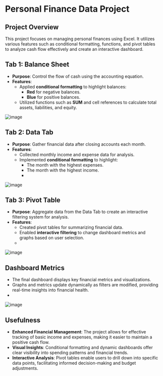 # Personal Finance Data Project

## Project Overview
This project focuses on managing personal finances using Excel. It utilizes various features such as conditional formatting, functions, and pivot tables to analyze cash flow effectively and create an interactive dashboard.

## Tab 1: Balance Sheet
- **Purpose**: Control the flow of cash using the accounting equation.
- **Features**:
  - Applied **conditional formatting** to highlight balances:
    - **Red** for negative balances.
    - **Blue** for positive balances.
  - Utilized functions such as **SUM** and cell references to calculate total assets, liabilities, and equity.
    
![image](https://github.com/user-attachments/assets/4836e50b-2ab2-40c4-a9dc-9aec5d982513)


## Tab 2: Data Tab
- **Purpose**: Gather financial data after closing accounts each month.
- **Features**:
  - Collected monthly income and expense data for analysis.
  - Implemented **conditional formatting** to highlight:
    - The month with the highest expenses.
    - The month with the highest income.
    - 
![image](https://github.com/user-attachments/assets/2e36346c-3be4-43a2-8104-10ffc194b3fe)

## Tab 3: Pivot Table
- **Purpose**: Aggregate data from the Data Tab to create an interactive filtering system for analysis.
- **Features**:
  - Created pivot tables for summarizing financial data.
  - Enabled **interactive filtering** to change dashboard metrics and graphs based on user selection.
  - 
![image](https://github.com/user-attachments/assets/4996ec19-a448-4108-b214-28d472c82f06)

## Dashboard Metrics
- The final dashboard displays key financial metrics and visualizations.
- Graphs and metrics update dynamically as filters are modified, providing real-time insights into financial health.
- 
![image](https://github.com/user-attachments/assets/d8c53226-6777-4445-a23c-d05c0ac4a73e)

## Usefulness
- **Enhanced Financial Management**: The project allows for effective tracking of basic income and expenses, making it easier to maintain a positive cash flow.
- **Visual Insights**: Conditional formatting and dynamic dashboards offer clear visibility into spending patterns and financial trends.
- **Interactive Analysis**: Pivot tables enable users to drill down into specific data points, facilitating informed decision-making and budget adjustments.

